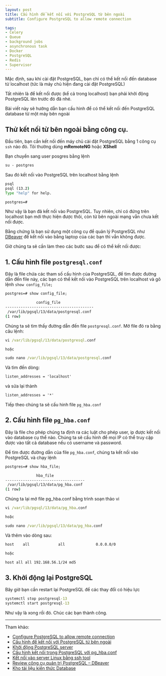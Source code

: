 ```yaml
---
layout: post
title: Cấu hình để kết nối với PostgreSQL từ bên ngoài
subtitle: Configure PostgreSQL to allow remote connection

tags:
- Celery
- Queue
- background jobs
- asynchronous task
- Docker
- PostgreSQL
- Redis
- Supervisor
---
```


Mặc định, sau khi cài đặt PostgreSQL, bạn chỉ có thể kết nối đến database từ localhost (tức là máy chủ hiện đang cài đặt PostgreSQL)

Tất nhiên là để kết nối được (kể cả trong localhost) bạn phải khởi động PostgreSQL lên trước đó đã nhé.

Bài viết này sẽ hướng dẫn bạn cấu hình để có thể kết nối đến PostgreSQL database từ một máy bên ngoài


## Thử kết nối từ bên ngoài bằng công cụ.

Đầu tiên, bạn cần kết nối đến máy chủ cài đặt PostgreSQL bằng 1 công cụ `ssh` nào đó. Tôi thường dùng **mRemoteNG** hoặc **XShell**

Bạn chuyển sang user posgres bằng lệnh

```bat
su - postgres
```

Sau đó kết nối vào PostgreSQL trên localhost bằng lệnh

```bat
psql
psql (13.2)
Type "help" for help.

postgres=#
```

Như vậy là bạn đã kết nối vào PostgreSQL. Tuy nhiên, chỉ có đứng trên localhost bạn mới thực hiện được thôi, còn từ bên ngoài mạng vẫn chưa kết nối được.

Bằng chứng là bạn sử dụng một công cụ để quản lý PostgreSQL như [DBeaver](https://dbeaver.io) để kết nối vào bằng laptop của các bạn thì vẫn không được.

Giờ chúng ta sẽ cần làm theo các bước sau để có thể kết nối được:

## 1. Cấu hình file `postgresql.conf`

Đây là file chứa các tham số cấu hình của PostgreSQL, để tìm được đường dẫn đến file này, các bạn có thể kết nối vào PostgreSQL trên localhost và gõ lệnh `show config_file;`

```bat
postgres=# show config_file;
```

```bat
              config_file               
----------------------------------------
 /var/lib/pgsql/13/data/postgresql.conf
(1 row)
```

Chúng ta sẽ tìm thấy đường dẫn đến file `postgresql.conf`. Mở file đó ra bằng câu lệnh:

```bat
vi /var/lib/pgsql/13/data/postgresql.conf

hoặc

sudo nano /var/lib/pgsql/13/data/postgresql.conf
```

Và tìm đến dòng:
```txt
listen_addresses = 'localhost'
```
và sửa lại thành
```txt
listen_addresses = '*'
```

Tiếp theo chúng ta sẽ cấu hinh file `pg_hba.conf`

## 2. Cấu hình file `pg_hba.conf`

Đây là file cho phép chúng ta định ra các luật cho phép user, ip được kết nối vào database cụ thể nào. Chúng ta sẽ cấu hình để mọi IP có thể truy cập được vào tất cả database nếu có username và password.

Để tìm được đường dẫn của file `pg_hba.conf`, chúng ta kết nối vào PostgreSQL và chạy lệnh

```bat
postgres=# show hba_file;
```

```bat
              hba_file              
------------------------------------
 /var/lib/pgsql/13/data/pg_hba.conf
(1 row)
```

Chúng ta lại mở file pg_hba.conf bằng trình soạn thảo vi

```bat
vi /var/lib/pgsql/13/data/pg_hba.conf

hoặc

sudo nano /var/lib/pgsql/13/data/pg_hba.conf
```

Và thêm vào dòng sau:
```txt
host    all             all              0.0.0.0/0                       md5

hoặc

host all all 192.168.56.1/24 md5
```


## 3. Khởi động lại PostgreSQL

Bây giờ bạn cần restart lại PostgreSQL để các thay đổi có hiệu lực

```bat
systemctl stop postgresql-13
systemctl start postgresql-13
```


Như vậy là xong rồi đó. Chúc các bạn thành công.

-----
Tham khảo:
- [Configure PostgreSQL to allow remote connection](https://www.bigbinary.com/blog/configure-postgresql-to-allow-remote-connection)
- [Cấu hình để kết nối với PostgreSQL từ bên ngoài](https://dangxuanduy.com/database/cau-hinh-de-ket-noi-voi-postgresql-tu-ben-ngoai/)
- [Khởi động PostgreSQL server](https://dangxuanduy.com/database/khoi-dong-postgresql-server/)
- [Cấu hình kết nối trong PostgreSQL với pg_hba.conf](https://dangxuanduy.com/database/cau-hinh-chinh-sach-ket-noi-trong-postgresql-voi-pg-hba_conf/)
- [Kết nối vào server Linux bằng ssh tool](https://dangxuanduy.com/lap-trinh/bash-shell/ket-noi-vao-server-linux-bang-ssh-tool/)
- [Review công cụ quản trị PostgreSQL – DBeaver](https://dangxuanduy.com/database/review-cong-cu-quan-tri-postgresql-dbeaver/)
- [Kho tài liệu kiến thức Database](https://www.facebook.com/groups/khotailieukienthucdatabase)